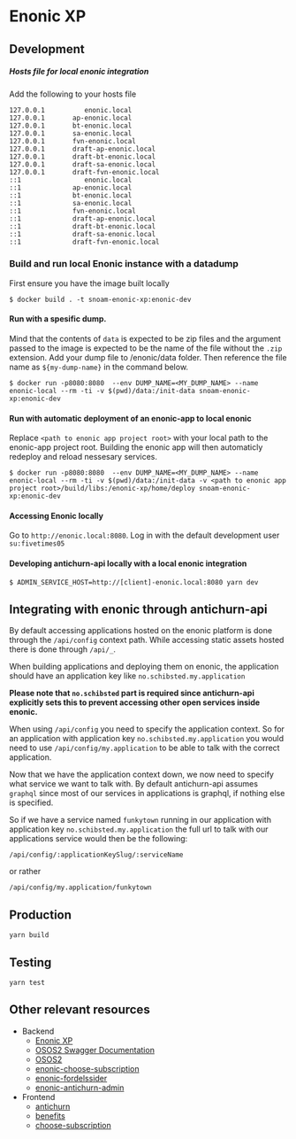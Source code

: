 # Enonic XP

## Development

##### Hosts file for local enonic integration

Add the following to your hosts file

```
127.0.0.1          enonic.local
127.0.0.1       ap-enonic.local
127.0.0.1       bt-enonic.local
127.0.0.1       sa-enonic.local
127.0.0.1       fvn-enonic.local
127.0.0.1       draft-ap-enonic.local
127.0.0.1       draft-bt-enonic.local
127.0.0.1       draft-sa-enonic.local
127.0.0.1       draft-fvn-enonic.local
::1                enonic.local
::1             ap-enonic.local
::1             bt-enonic.local
::1             sa-enonic.local
::1             fvn-enonic.local
::1             draft-ap-enonic.local
::1             draft-bt-enonic.local
::1             draft-sa-enonic.local
::1             draft-fvn-enonic.local
```


### Build and run local Enonic instance with a datadump 

First ensure you have the image built locally

```
$ docker build . -t snoam-enonic-xp:enonic-dev
```
####  Run with a spesific dump. 
Mind that the contents of `data` is expected to be zip files and the argument passed to the image is expected to be the name of the file without the `.zip` extension.
Add your dump file to /enonic/data folder. Then reference the file name as `${my-dump-name}` in the command below.

```
$ docker run -p8080:8080  --env DUMP_NAME=<MY_DUMP_NAME> --name enonic-local --rm -ti -v $(pwd)/data:/init-data snoam-enonic-xp:enonic-dev
```

#### Run with automatic deployment of an enonic-app to local enonic
Replace `<path to enonic app project root>` with your local path to the enonic-app project root. Building the enonic app will then automaticly redeploy and reload nessesary services.

```
$ docker run -p8080:8080  --env DUMP_NAME=<MY_DUMP_NAME> --name enonic-local --rm -ti -v $(pwd)/data:/init-data -v <path to enonic app project root>/build/libs:/enonic-xp/home/deploy snoam-enonic-xp:enonic-dev
```


#### Accessing Enonic locally

Go to `http://enonic.local:8080`. Log in with the default development user `su:fivetimes05`

#### Developing antichurn-api locally with a local enonic integration

```
$ ADMIN_SERVICE_HOST=http://[client]-enonic.local:8080 yarn dev
```

## Integrating with enonic through antichurn-api

By default accessing applications hosted on the enonic platform is done through the `/api/config` context path. While accessing static assets hosted there is done through `/api/_`. 

When building applications and deploying them on enonic, the application should have an application key like `no.schibsted.my.application`

**Please note that `no.schibsted` part is required since antichurn-api explicitly sets this to prevent accessing other open services inside enonic.** 

When using `/api/config` you need to specify the application context. So for an application with application key `no.schibsted.my.application` you would need to use `/api/config/my.application` to be able to talk with the correct application. 

Now that we have the application context down, we now need to specify what service
we want to talk with. By default antichurn-api assumes `graphql` since most of our services in applications is graphql, if nothing else is specified.

So if we have a service named `funkytown` running in our application with application key `no.schibsted.my.application` the full url to talk with our applications service would then be the following: 
```
/api/config/:applicationKeySlug/:serviceName
```  
or rather
```
/api/config/my.application/funkytown
```  




## Production
`yarn build`

## Testing
`yarn test`

## Other relevant resources
* Backend
  - [Enonic XP](https://github.schibsted.io/SNOAM/enonic-xp)
  - [OSOS2 Swagger Documentation](https://kundewebtest.aftenposten.no/tjenester2/swagger-ui.html#/)
  - [OSOS2](https://github.schibsted.io/SNOAM/osos2)
  - [enonic-choose-subscription](https://github.schibsted.io/SNOAM/enonic-choose-subscription)
  - [enonic-fordelssider](https://github.schibsted.io/SNOAM/enonic-fordelssider)
  - [enonic-antichurn-admin](https://github.schibsted.io/SNOAM/antichurn-admin)
* Frontend
  - [antichurn](https://github.schibsted.io/SNOAM/antichurn)
  - [benefits](https://github.schibsted.io/SNOAM/benefits)
  - [choose-subscription](https://github.schibsted.io/SNOAM/choose-subscription)

